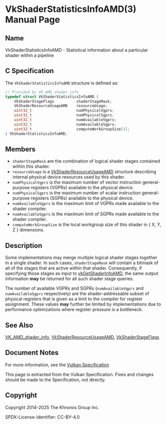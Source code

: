# VkShaderStatisticsInfoAMD(3) Manual Page

## Name

VkShaderStatisticsInfoAMD - Statistical information about a particular shader within a pipeline



## [](#_c_specification)C Specification

The `VkShaderStatisticsInfoAMD` structure is defined as:

```c++
// Provided by VK_AMD_shader_info
typedef struct VkShaderStatisticsInfoAMD {
    VkShaderStageFlags          shaderStageMask;
    VkShaderResourceUsageAMD    resourceUsage;
    uint32_t                    numPhysicalVgprs;
    uint32_t                    numPhysicalSgprs;
    uint32_t                    numAvailableVgprs;
    uint32_t                    numAvailableSgprs;
    uint32_t                    computeWorkGroupSize[3];
} VkShaderStatisticsInfoAMD;
```

## [](#_members)Members

- `shaderStageMask` are the combination of logical shader stages contained within this shader.
- `resourceUsage` is a [VkShaderResourceUsageAMD](https://registry.khronos.org/vulkan/specs/latest/man/html/VkShaderResourceUsageAMD.html) structure describing internal physical device resources used by this shader.
- `numPhysicalVgprs` is the maximum number of vector instruction general-purpose registers (VGPRs) available to the physical device.
- `numPhysicalSgprs` is the maximum number of scalar instruction general-purpose registers (SGPRs) available to the physical device.
- `numAvailableVgprs` is the maximum limit of VGPRs made available to the shader compiler.
- `numAvailableSgprs` is the maximum limit of SGPRs made available to the shader compiler.
- `computeWorkGroupSize` is the local workgroup size of this shader in { X, Y, Z } dimensions.

## [](#_description)Description

Some implementations may merge multiple logical shader stages together in a single shader. In such cases, `shaderStageMask` will contain a bitmask of all of the stages that are active within that shader. Consequently, if specifying those stages as input to [vkGetShaderInfoAMD](https://registry.khronos.org/vulkan/specs/latest/man/html/vkGetShaderInfoAMD.html), the same output information **may** be returned for all such shader stage queries.

The number of available VGPRs and SGPRs (`numAvailableVgprs` and `numAvailableSgprs` respectively) are the shader-addressable subset of physical registers that is given as a limit to the compiler for register assignment. These values **may** further be limited by implementations due to performance optimizations where register pressure is a bottleneck.

## [](#_see_also)See Also

[VK\_AMD\_shader\_info](https://registry.khronos.org/vulkan/specs/latest/man/html/VK_AMD_shader_info.html), [VkShaderResourceUsageAMD](https://registry.khronos.org/vulkan/specs/latest/man/html/VkShaderResourceUsageAMD.html), [VkShaderStageFlags](https://registry.khronos.org/vulkan/specs/latest/man/html/VkShaderStageFlags.html)

## [](#_document_notes)Document Notes

For more information, see the [Vulkan Specification](https://registry.khronos.org/vulkan/specs/latest/html/vkspec.html#VkShaderStatisticsInfoAMD)

This page is extracted from the Vulkan Specification. Fixes and changes should be made to the Specification, not directly.

## [](#_copyright)Copyright

Copyright 2014-2025 The Khronos Group Inc.

SPDX-License-Identifier: CC-BY-4.0